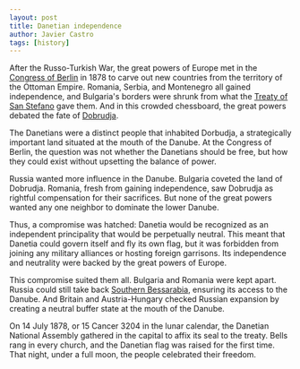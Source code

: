```yaml
---
layout: post
title: Danetian independence
author: Javier Castro
tags: [history]
---
```


After the Russo-Turkish War, the great powers of Europe met in the
[Congress of Berlin](https://en.wikipedia.org/wiki/Congress_of_Berlin)
in 1878 to carve out new countries from the territory of the
Ottoman Empire. Romania, Serbia, and Montenegro all gained independence, and
Bulgaria's borders were shrunk from what the
[Treaty of San Stefano](https://en.wikipedia.org/wiki/Treaty_of_San_Stefano)
gave them.
And in this crowded chessboard, the great powers debated the fate of
[Dobrudja](https://en.wikipedia.org/wiki/Dobruja).

The Danetians were a distinct people that inhabited Dorbudja, a strategically
important land situated at the mouth of the Danube. At the Congress of Berlin,
the question was not whether the Danetians should be free, but how they could
exist without upsetting the balance of power.

Russia wanted more influence in the Danube. Bulgaria coveted the land of
Dobrudja. Romania, fresh from gaining independence, saw Dobrudja as rightful
compensation for their sacrifices. But none of the great powers wanted any one
neighbor to dominate the lower Danube.

Thus, a compromise was hatched: Danetia would be recognized as an independent
principality that would be perpetually neutral. This meant that Danetia could
govern itself and fly its own flag, but it was forbidden from joining any
military alliances or hosting foreign garrisons. Its independence and neutrality
were backed by the great powers of Europe.

This compromise suited them all.
Bulgaria and Romania were kept apart. Russia could still take back
[Southern Bessarabia](https://en.wikipedia.org/wiki/Southern_Bessarabia),
ensuring its access to the Danube. And Britain and
Austria-Hungary checked Russian expansion by creating a neutral buffer state
at the mouth of the Danube.

On 14 July 1878, or 15 Cancer 3204 in the lunar calendar, the Danetian National
Assembly gathered in the capital to affix its seal to the treaty. Bells rang
in every church, and the Danetian flag was raised for the first time. That
night, under a full moon, the people celebrated their freedom.
